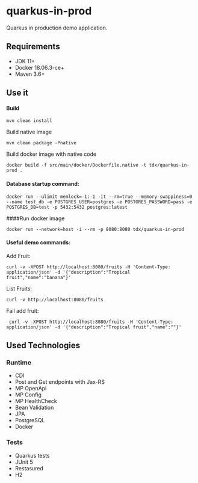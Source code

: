 # quarkus-in-prod
Quarkus in production demo application.

## Requirements

- JDK 11+
- Docker 18.06.3-ce+
- Maven 3.6+

## Use it

#### Build
```shell script
mvn clean install
```
Build native image
```shell script
mvn clean package -Pnative
```
Build docker image with native code
```shell script
docker build -f src/main/docker/Dockerfile.native -t tdx/quarkus-in-prod .
```

#### Database startup command:
```shell script
docker run --ulimit memlock=-1:-1 -it --rm=true --memory-swappiness=0 --name test_db -e POSTGRES_USER=postgres -e POSTGRES_PASSWORD=pass -e POSTGRES_DB=test -p 5432:5432 postgres:latest
```

####Run docker image
```shell script
docker run --network=host -i --rm -p 8080:8080 tdx/quarkus-in-prod
```

#### Useful demo commands:

Add Fruit:
```shell script
curl -v -XPOST http://localhost:8080/fruits -H 'Content-Type: application/json' -d '{"description":"Tropical fruit","name":"banana"}'
```
List Fruits:
```shell script
curl -v http://localhost:8080/fruits
```
Fail add fruit:
```shell script
 curl -v -XPOST http://localhost:8080/fruits -H 'Content-Type: application/json' -d '{"description":"Tropical fruit","name":""}'
```

## Used Technologies

### Runtime
- CDI
- Post and Get endpoints with Jax-RS
- MP OpenApi
- MP Config
- MP HealthCheck
- Bean Validation
- JPA
- PostgreSQL
- Docker

### Tests
- Quarkus tests
- JUnit 5
- Restasured
- H2